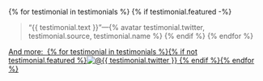 {% for testimonial in testimonials %}
{% if testimonial.featured -%}
> “{{ testimonial.text }}”—{% avatar testimonial.twitter, testimonial.source, testimonial.name %}
{% endif %}
{% endfor %}

<a href="/docs/testimonials/" class="naked">And more: &#160;{% for testimonial in testimonials %}{% if not testimonial.featured %}<img src="/img/avatars/{{ testimonial.twitter }}.jpg" alt="@{{ testimonial.twitter }}" class="avatar"> {% endif %}{% endfor %}</a>